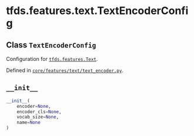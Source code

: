 <div itemscope itemtype="http://developers.google.com/ReferenceObject">
<meta itemprop="name" content="tfds.features.text.TextEncoderConfig" />
<meta itemprop="path" content="Stable" />
<meta itemprop="property" content="__init__"/>
</div>

# tfds.features.text.TextEncoderConfig

## Class `TextEncoderConfig`

Configuration for
<a href="../../../tfds/features/Text.md"><code>tfds.features.Text</code></a>.

Defined in [`core/features/text/text_encoder.py`](https://github.com/tensorflow/datasets/tree/master/tensorflow_datasets/core/features/text/text_encoder.py).

<!-- Placeholder for "Used in" -->


<h2 id="__init__"><code>__init__</code></h2>

``` python
__init__(
    encoder=None,
    encoder_cls=None,
    vocab_size=None,
    name=None
)
```
